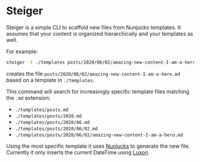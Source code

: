 # Steiger
Steiger is a simple CLI to scaffold new files from Nunjucks templates. It assumes that your content is organized hierarchically and your templates as well.   

For example:
```bash
steiger -t ./templates posts/2020/06/02/amazing-new-content-I-am-a-hero.md
```
creates the file `posts/2020/06/02/amazing-new-content-I-am-a-hero.md` based on a template in `./templates`.

This command will search for increasingly specific template files matching the `.md` extension:

* `./templates/posts.md`
* `./templates/posts/2020.md`
* `./templates/posts/2020/06.md`
* `./templates/posts/2020/06/02.md`
* `./templates/posts/2020/06/02/amazing-new-content-I-am-a-hero.md`

Using the most specific template it uses [Nunjucks](https://mozilla.github.io/nunjucks/) to generate the new file. Currently it only inserts the current DateTime using [Luxon](https://moment.github.io/luxon/).